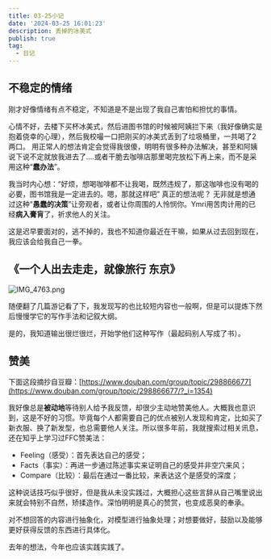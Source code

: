 ```yaml
---
title: 03-25小记
date: '2024-03-25 16:01:23'
description: 丢掉的冰美式
publish: true
tag:
  - 日记
---
```

## 不稳定的情绪
刚才好像情绪有点不稳定，不知道是不是出现了我自己害怕和担忧的事情。

心情不好，去楼下买杯冰美式，然后进图书馆的时候被阿姨拦下来（我好像确实是抱着侥幸的心理），然后我校嘬一口把刚买的冰美式丢到了垃圾桶里，一共喝了2两口。
用正常人的想法肯定会觉得我很傻，明明有很多种办法解决，甚至和阿姨说下说不定就放我进去了....或者干脆去咖啡店那里喝完放松下再上来，而不是采用这种“**蠢办法**”。

我当时内心想：“好烦，想喝咖啡都不让我喝，既然违规了，那这咖啡也没有喝的必要，图书馆我是一定进去的。嗯，那就这样吧”
真正的想法呢？
无非就是想通过这种“**愚蠢的决策**”让旁观者，或者让你周围的人怜悯你。Ymri用苦肉计用的已经**病入膏肓**了，祈求他人的关注。

这是迟早要面对的，逃不掉的，我也不知道你最近在干嘛，如果从过去回到现在，我应该会给我自己一拳。

## 《一个人出去走走，就像旅行 东京》
![IMG_4763.png](../../images/7b2141404abc5fdca93da0171f76a20b.png)

随便翻了几篇游记看了下，我发现写的也比较短内容也一般啊，但是可以提炼下然后慢慢学它的写作手法和记叙大纲。

是的，我知道输出很烂很烂，开始学他们这种写作（最起码别人写成了书）。

## 赞美
下面这段摘抄自豆瓣：[https://www.douban.com/group/topic/298866677](https://www.douban.com/group/topic/298866677/?_i=1354)

我好像总是**被动地**等待别人给予我反馈，却很少主动地赞美他人。大概我也意识到，这是不好的习惯。毕竟每个人都需要自己的优点被别人发现和肯定，比如买了新衣服、换了新发型，也总需要他人关注。所以很多年前，我就搜索过相关讯息，还在知乎上学习过FFC赞美法：

- Feeling（感受）：首先表达自己的感受；
- Facts（事实）：再进一步通过陈述事实来证明自己的感受并非空穴来风；
- Compare（比较）：最后在通过一番比较，来表达这个是感受的深度；

这种说话技巧似乎很好，但是我从未没实践过，大概担心这些言辞从自己嘴里说出来就会特别不自然，矫揉造作。深怕明明是真心的赞赏，也变成恶臭的奉承。

对不想回答的内容进行抽象化，对模型进行抽象处理；对想要做好，鼓励以及能够更好获得反馈的东西进行具体化。

去年的想法，今年也应该实践实践了。
